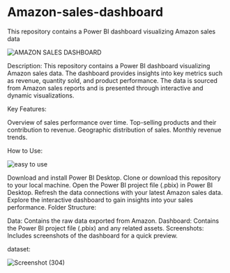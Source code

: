 # Amazon-sales-dashboard
This repository contains a Power BI dashboard visualizing Amazon sales data


![AMAZON SALES DASHBOARD](https://github.com/Navindu-Praveen/Amazon-sales-dashboard/assets/89752602/3ef1fa0b-090a-4620-bc02-27a196958282)


Description:
This repository contains a Power BI dashboard visualizing Amazon sales data. The dashboard provides insights into key metrics such as revenue, quantity sold, and product performance. The data is sourced from Amazon sales reports and is presented through interactive and dynamic visualizations.

Key Features:

Overview of sales performance over time.
Top-selling products and their contribution to revenue.
Geographic distribution of sales.
Monthly revenue trends.



How to Use:

![easy to use](https://github.com/Navindu-Praveen/Amazon-sales-dashboard/assets/89752602/5bd4499f-e194-4557-8041-a93ee421576f)


Download and install Power BI Desktop.
Clone or download this repository to your local machine.
Open the Power BI project file (.pbix) in Power BI Desktop.
Refresh the data connections with your latest Amazon sales data.
Explore the interactive dashboard to gain insights into your sales performance.
Folder Structure:

Data: Contains the raw data exported from Amazon.
Dashboard: Contains the Power BI project file (.pbix) and any related assets.
Screenshots: Includes screenshots of the dashboard for a quick preview.


dataset:

![Screenshot (304)](https://github.com/Navindu-Praveen/Amazon-sales-dashboard/assets/89752602/c9051d8f-6259-4b8b-865b-8f36cc460f28)

